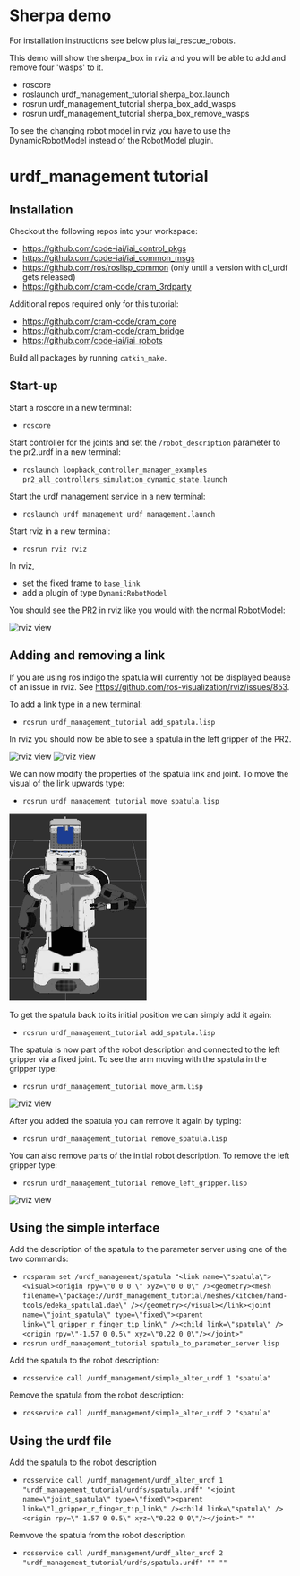 # Sherpa demo

For installation instructions see below plus iai_rescue_robots.

This demo will show the sherpa_box in rviz and you will be able to add and remove four 'wasps' to it.
 * roscore
 * roslaunch urdf_management_tutorial sherpa_box.launch
 * rosrun urdf_management_tutorial sherpa_box_add_wasps
 * rosrun urdf_management_tutorial sherpa_box_remove_wasps

To see the changing robot model in rviz you have to use the DynamicRobotModel instead of the RobotModel plugin.


# urdf_management tutorial


## Installation

Checkout the following repos into your workspace:
  * https://github.com/code-iai/iai_control_pkgs
  * https://github.com/code-iai/iai_common_msgs
  * https://github.com/ros/roslisp_common (only until a version with cl_urdf gets released)
  * https://github.com/cram-code/cram_3rdparty

Additional repos required only for this tutorial:
  * https://github.com/cram-code/cram_core
  * https://github.com/cram-code/cram_bridge
  * https://github.com/code-iai/iai_robots

Build all packages by running ```catkin_make```.


## Start-up
Start a roscore in a new terminal:
  * ```roscore```

Start controller for the joints and set the ```/robot_description``` parameter to the pr2.urdf in a new terminal:
  * ```roslaunch loopback_controller_manager_examples pr2_all_controllers_simulation_dynamic_state.launch```

Start the urdf management service in a new terminal:
  * ```roslaunch urdf_management urdf_management.launch```

Start rviz in a new terminal:
  * ```rosrun rviz rviz```

In rviz,
  * set the fixed frame to ```base_link```
  * add a plugin of type ```DynamicRobotModel```

You should see the PR2 in rviz like you would with the normal RobotModel:

![rviz view](doc/pr2.png)


## Adding and removing a link

If you are using ros indigo the spatula will currently not be displayed beause of an issue in rviz. See https://github.com/ros-visualization/rviz/issues/853.

To add a link type in a new terminal:
  * ```rosrun urdf_management_tutorial add_spatula.lisp```

In rviz you should now be able to see a spatula in the left gripper of the PR2.

![rviz view](doc/pr2_with_spatula.png)
![rviz view](doc/pr2_spatula_tf.png)

We can now modify the properties of the spatula link and joint. To move the visual of the link upwards type:
* ```rosrun urdf_management_tutorial move_spatula.lisp```

![rviz view](doc/pr2_with_moved_spatula.png) 

To get the spatula back to its initial position we can simply add it again:
* ```rosrun urdf_management_tutorial add_spatula.lisp```

The spatula is now part of the robot description and connected to the left gripper via a fixed joint. To see the arm moving with the spatula in the gripper type:
  * ```rosrun urdf_management_tutorial move_arm.lisp```

![rviz view](doc/pr2_moved_arm.png)

After you added the spatula you can remove it again by typing:
  * ```rosrun urdf_management_tutorial remove_spatula.lisp```

You can also remove parts of the initial robot description. To remove the left gripper type:
 * ```rosrun urdf_management_tutorial remove_left_gripper.lisp```

![rviz view](doc/pr2_no_left_gripper.png)

## Using the simple interface

Add the description of the spatula to the parameter server using one of the two commands:
* ```rosparam set /urdf_management/spatula "<link name=\"spatula\"><visual><origin rpy=\"0 0 0 \" xyz=\"0 0 0\" /><geometry><mesh filename=\"package://urdf_management_tutorial/meshes/kitchen/hand-tools/edeka_spatula1.dae\" /></geometry></visual></link><joint name=\"joint_spatula\" type=\"fixed\"><parent link=\"l_gripper_r_finger_tip_link\" /><child link=\"spatula\" /><origin rpy=\"-1.57 0 0.5\" xyz=\"0.22 0 0\"/></joint>"```
* ```rosrun urdf_management_tutorial spatula_to_parameter_server.lisp```

Add the spatula to the robot description:
* ```rosservice call /urdf_management/simple_alter_urdf 1 "spatula"```

Remove the spatula from the robot description:
* ```rosservice call /urdf_management/simple_alter_urdf 2 "spatula"```

## Using the urdf file

Add the spatula to the robot description
* ```rosservice call /urdf_management/urdf_alter_urdf 1 "urdf_management_tutorial/urdfs/spatula.urdf" "<joint name=\"joint_spatula\" type=\"fixed\"><parent link=\"l_gripper_r_finger_tip_link\" /><child link=\"spatula\" /><origin rpy=\"-1.57 0 0.5\" xyz=\"0.22 0 0\"/></joint>" ""```

Remvove the spatula from the robot description
* ```rosservice call /urdf_management/urdf_alter_urdf 2 "urdf_management_tutorial/urdfs/spatula.urdf" "" ""```
